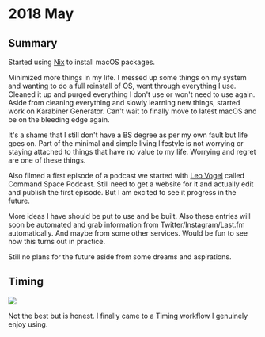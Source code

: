 # 2018 May

## Summary

Started using [Nix](../../package-managers/nix/index.md) to install macOS packages.

Minimized more things in my life. I messed up some things on my system and wanting to do a full reinstall of OS, went through everything I use. Cleaned it up and purged everything I don't use or won't need to use again. Aside from cleaning everything and slowly learning new things, started work on Karabiner Generator. Can't wait to finally move to latest macOS and be on the bleeding edge again.

It's a shame that I still don't have a BS degree as per my own fault but life goes on. Part of the minimal and simple living lifestyle is not worrying or staying attached to things that have no value to my life. Worrying and regret are one of these things.

Also filmed a first episode of a podcast we started with [Leo Vogel](http://leovogel.com/) called Command Space Podcast. Still need to get a website for it and actually edit and publish the first episode. But I am excited to see it progress in the future.

More ideas I have should be put to use and be built. Also these entries will soon be automated and grab information from Twitter/Instagram/Last.fm automatically. And maybe from some other services. Would be fun to see how this turns out in practice.

Still no plans for the future aside from some dreams and aspirations.

## Timing

![](https://i.imgur.com/lgQuK47.png)

Not the best but is honest. I finally came to a Timing workflow I genuinely enjoy using.
